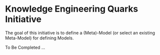 
Knowledge Engineering Quarks Initiative
==

The goal of this initiative is to define a (Meta)-Model (or select an existing Meta-Model) for defining Models.

To Be Completed ...
